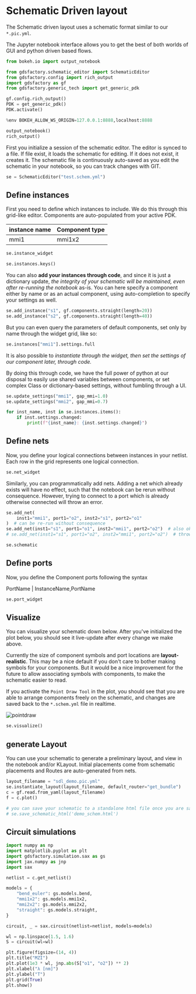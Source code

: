 # Schematic Driven layout

The Schematic driven layout uses a schematic format similar to our `*.pic.yml`.

The Jupyter notebook interface allows you to get the best of both worlds of GUI and python driven based flows.

```python
from bokeh.io import output_notebook

from gdsfactory.schematic_editor import SchematicEditor
from gdsfactory.config import rich_output
import gdsfactory as gf
from gdsfactory.generic_tech import get_generic_pdk

gf.config.rich_output()
PDK = get_generic_pdk()
PDK.activate()

%env BOKEH_ALLOW_WS_ORIGIN=127.0.0.1:8888,localhost:8888

output_notebook()
rich_output()
```

First you initialize a session of the schematic editor.
The editor is synced to a file.
If file exist, it loads the schematic for editing. If it does not exist, it creates it.
The schematic file is continuously auto-saved as you edit the schematic in your notebook, so you can track changes with GIT.

```python
se = SchematicEditor("test.schem.yml")
```

## Define instances

First you need to define which instances to include. We do this through this grid-like editor.
Components are auto-populated from your active PDK.

instance name | Component type
--------------| --------------
mmi1          | mmi1x2

```python
se.instance_widget
```

```python
se.instances.keys()
```

You can also **add your instances through code**, and since it is just a dictionary update, *the integrity of your schematic will be maintained, even after re-running the notebook* as-is.
You can here specify a component either by name or as an actual component, using auto-completion to specify your settings as well.

```python
se.add_instance("s1", gf.components.straight(length=20))
se.add_instance("s2", gf.components.straight(length=40))
```

But you can even query the parameters of default components, set only by name through the widget grid, like so:

```python
se.instances["mmi1"].settings.full
```

It is also possible to *instantiate through the widget, then set the settings of our component later, through code.*

By doing this through code, we have the full power of python at our disposal to easily use shared variables between components, or set complex Class or dictionary-based settings, without fumbling through a UI.

```python
se.update_settings("mmi1", gap_mmi=1.0)
se.update_settings("mmi2", gap_mmi=0.7)

for inst_name, inst in se.instances.items():
    if inst.settings.changed:
        print(f"{inst_name}: {inst.settings.changed}")
```

## Define nets

Now, you define your logical connections between instances in your netlist. Each row in the grid represents one logical connection.

```python
se.net_widget
```

Similarly, you can programmatically add nets.
Adding a net which already exists will have no effect, such that the notebook can be rerun without consequence.
However, trying to connect to a port which is already otherwise connected will throw an error.

```python
se.add_net(
    inst1="mmi1", port1="o2", inst2="s1", port2="o1"
)  # can be re-run without consequence
se.add_net(inst1="s1", port1="o1", inst2="mmi1", port2="o2")  # also ok
# se.add_net(inst1="s1", port1="o2", inst2="mmi1", port2="o2")  # throws error -- already connected to a different port
```

```python
se.schematic
```

## Define ports

Now, you define the Component ports following the syntax

PortName | InstanceName,PortName

```python
se.port_widget
```

## Visualize

You can visualize your schematic down below. After you've initialized the plot below, you should see it live-update after every change we make above.

Currently the size of component symbols and port locations are **layout-realistic**.
This may be a nice default if you don't care to bother making symbols for your components.
But it would be a nice improvement for the future to allow associating symbols with components, to make the schematic easier to read.

If you activate the `Point Draw Tool` in the plot, you should see that you are able to arrange components freely on the schematic, and changes are saved back to the `*.schem.yml` file in realtime.

![pointdraw](https://i.imgur.com/mlfsd13.png)

```python
se.visualize()
```

## generate Layout

You can use your schematic to generate a preliminary layout, and view in the notebook and/or KLayout. Initial placements come from schematic placements and Routes are auto-generated from nets.

```python
layout_filename = "sdl_demo.pic.yml"
se.instantiate_layout(layout_filename, default_router="get_bundle")
c = gf.read.from_yaml(layout_filename)
f = c.plot()
```

```python
# you can save your schematic to a standalone html file once you are satisfied
# se.save_schematic_html('demo_schem.html')
```

## Circuit simulations

```python
import numpy as np
import matplotlib.pyplot as plt
import gdsfactory.simulation.sax as gs
import jax.numpy as jnp
import sax

netlist = c.get_netlist()

models = {
    "bend_euler": gs.models.bend,
    "mmi1x2": gs.models.mmi1x2,
    "mmi2x2": gs.models.mmi2x2,
    "straight": gs.models.straight,
}

circuit, _ = sax.circuit(netlist=netlist, models=models)
```

```python
wl = np.linspace(1.5, 1.6)
S = circuit(wl=wl)

plt.figure(figsize=(14, 4))
plt.title("MZI")
plt.plot(1e3 * wl, jnp.abs(S["o1", "o2"]) ** 2)
plt.xlabel("λ [nm]")
plt.ylabel("T")
plt.grid(True)
plt.show()
```
